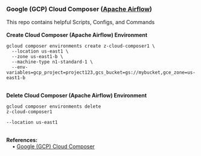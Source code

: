 <h3>Google (GCP) Cloud Composer (<a href="https://airflow.apache.org/index.html">Apache Airflow</a>)</h3>
This repo contains helpful Scripts, Configs, and Commands
<br>
<br><b>Create Cloud Composer (Apache Airflow) Environment</b>
<br><pre><code>gcloud composer environments create z-cloud-composer1 \
  --location us-east1 \
  --zone us-east1-b \
  --machine-type n1-standard-1 \
  --env-variables=gcp_project=project123,gcs_bucket=gs://mybucket,gce_zone=us-east1-b</code></pre>

<br><b>Delete Cloud Composer (Apache Airflow) Environment</b>
<br><pre><code>gcloud composer environments delete z-cloud-composer1 \
  --location us-east1</code></pre>

<br><b>References:</b>
<br>&nbsp;&nbsp;&nbsp;&nbsp;&bull;&nbsp;<a href="https://cloud.google.com/composer/docs/quickstart">Google (GCP) Cloud Composer</a>
<br>
